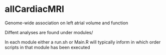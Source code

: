 # allCardiacMRI
Genome-wide association on left atrial volume and function

Diffent analyses are found under modules/

In each module either a run.sh or Main.R will typically inform in which order scripts in that module has been executed
